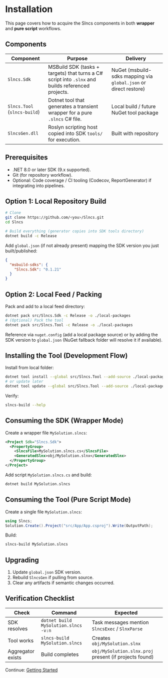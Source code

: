 # Installation

This page covers how to acquire the Slncs components in both **wrapper** and **pure script** workflows.

## Components
| Component | Purpose | Delivery |
|-----------|---------|----------|
| `Slncs.Sdk` | MSBuild SDK (tasks + targets) that turns a C# script into `.slnx` and builds referenced projects. | NuGet (msbuild-sdks mapping via `global.json` or direct restore) |
| `Slncs.Tool` (`slncs-build`) | Dotnet tool that generates a transient wrapper for a pure `.slncs` C# file. | Local build / future NuGet tool package |
| `SlncsGen.dll` | Roslyn scripting host copied into SDK `tools/` for execution. | Built with repository | 

## Prerequisites
- .NET 8.0 or later SDK (9.x supported).
- Git (for repository workflow).
- Optional: Code coverage / CI tooling (Codecov, ReportGenerator) if integrating into pipelines.

## Option 1: Local Repository Build
```bash
# Clone
git clone https://github.com/<you>/Slncs.git
cd Slncs

# Build everything (generator copies into SDK tools directory)
dotnet build -c Release
```

Add `global.json` (if not already present) mapping the SDK version you just built/published:
```json
{
  "msbuild-sdks": {
    "Slncs.Sdk": "0.1.21"
  }
}
```

## Option 2: Local Feed / Packing
Pack and add to a local feed directory:
```bash
dotnet pack src/Slncs.Sdk -c Release -o ./local-packages
# (Optional) Pack the tool
dotnet pack src/Slncs.Tool -c Release -o ./local-packages
```
Reference via `nuget.config` (add a local package source) or by adding the SDK version to `global.json` (NuGet fallback folder will resolve it if available).

## Installing the Tool (Development Flow)
Install from local folder:
```bash
dotnet tool install --global src/Slncs.Tool --add-source ./local-packages
# or update later
dotnet tool update --global src/Slncs.Tool --add-source ./local-packages
```
Verify:
```bash
slncs-build --help
```

## Consuming the SDK (Wrapper Mode)
Create a wrapper file `MySolution.slncs`:
```xml
<Project Sdk="Slncs.Sdk">
  <PropertyGroup>
    <SlncsFile>MySolution.slncs.cs</SlncsFile>
    <GeneratedSlnx>obj/MySolution.slnx</GeneratedSlnx>
  </PropertyGroup>
</Project>
```
Add script `MySolution.slncs.cs` and build:
```bash
dotnet build MySolution.slncs
```

## Consuming the Tool (Pure Script Mode)
Create a single file `MySolution.slncs`:
```csharp
using Slncs;
Solution.Create().Project("src/App/App.csproj").Write(OutputPath);
```
Build:
```bash
slncs-build MySolution.slncs
```

## Upgrading
1. Update `global.json` SDK version.
2. Rebuild `SlncsGen` if pulling from source.
3. Clear any artifacts if semantic changes occurred.

## Verification Checklist
| Check | Command | Expected |
|-------|---------|----------|
| SDK resolves | `dotnet build MySolution.slncs -v:n` | Task messages mention `SlncsExec` / `SlnxParse` |
| Tool works | `slncs-build MySolution.slncs` | Creates `obj/MySolution.slnx` |
| Aggregator exists | Build completes | `obj/MySolution.slnx.proj` present (if projects found) |

Continue: [Getting Started](getting-started.md)
